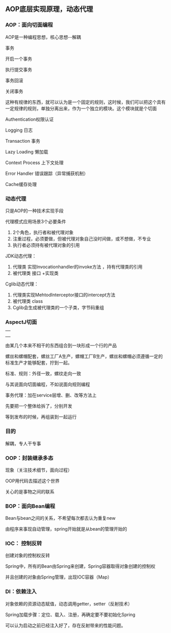 ## AOP底层实现原理，动态代理



### AOP：面向切面编程

AOP是一种编程思想，核心思想--解耦

事务     

开启一个事务

执行提交事务

事务回滚

关闭事务

这种有规律的东西，就可以认为是一个固定的规则，这时候，我们可以把这个具有一定规律的规则，单独分离出来，作为一个独立的模块。这个模块就是个切面



Authentication权限认证

Logging 日志

Transaction 事务

Lazy Loading 懒加载

Context Process 上下文处理

Error Handler 错误跟踪（异常捕获机制）

Cache缓存处理



### 动态代理

只是AOP的一种技术实现手段

代理模式应用场景3个必要条件

1. 2个角色，执行者和被代理对象
2. 注重过程，必须要做，但被代理对象自己没时间做，或不想做，不专业
3. 执行者必须持有被代理对象的引用

JDK动态代理：

1. 代理类  实现Invocationhandler的invoke方法  ，持有代理类的引用
2. 被代理类 接口 +实现类

Cglib动态代理：

1. 代理类实现MehtodInterceptor接口的intercept方法
2. 被代理类  class
3. Cglib会生成被代理类的一个子类，字节码重组



### AspectJ切面

|      |
| ---- |
|      |
|      |
|      |

由某几个本来不相干的东西组合到一块形成一个行的产品

螺丝和螺帽配套，螺丝工厂A生产，螺帽工厂B生产，螺丝和螺帽必须遵循一定的标准生产才能够配套，拧到一起。

标准、规则：外径一致，螺纹走向一致



与其说面向切面编程，不如说面向规则编程

事务代理：加在service层增、删、改等方法上



先要把一个整体给拆了，分别开发

等到发布的时候，再组装到一起运行

### 目的

解耦，专人干专事

### OOP：封装继承多态

现象（关注技术细节，面向过程）

OOP用代码去描述这个世界

关心的是事物之间的联系



### BOP：面向Bean编程

Bean与bean之间的关系，不希望每次都去认为重复new

由程序来事现自动管理，spring开始就是从bean的管理开始的

### IOC： 控制反转

创建对象的控制权反转

Spring中，所有的Bean由Spring来创建，Spring容器取得对象创建的控制权

并且创建的对象由Spring管理，出现IOC容器（Map）

### DI：依赖注入

对象依赖的资源动态赋值，动态调用getter，setter（反射技术）

Spring加载步骤：定位、载入、注册，再确定要不要初始化Spring

可以认为启动之前已经注入好了，存在反射带来的性能问题。